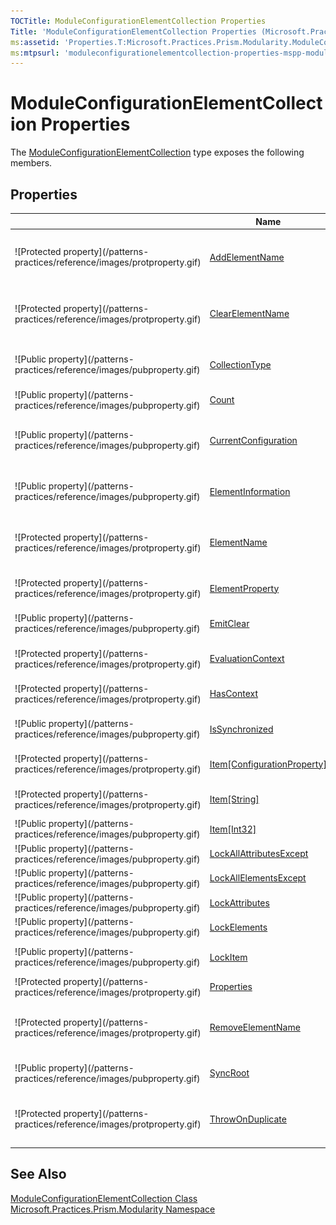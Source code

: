```yaml
---
TOCTitle: ModuleConfigurationElementCollection Properties
Title: 'ModuleConfigurationElementCollection Properties (Microsoft.Practices.Prism.Modularity)'
ms:assetid: 'Properties.T:Microsoft.Practices.Prism.Modularity.ModuleConfigurationElementCollection'
ms:mtpsurl: 'moduleconfigurationelementcollection-properties-mspp-modularity.md'
---
```



# ModuleConfigurationElementCollection Properties

The [ModuleConfigurationElementCollection](/patterns-practices/reference/moduleconfigurationelementcollection-class-mspp-modularity) type exposes the following members.

## Properties


<table>

<thead>
<tr class="header">
<th> </th>
<th>Name</th>
<th>Description</th>
</tr>
</thead>
<tbody>
<tr class="odd">
<td>![Protected property](/patterns-practices/reference/images/protproperty.gif)</td>
<td><a href="http://msdn.microsoft.com/en-us/library/ms134167">AddElementName</a></td>
<td><div class="summary">
Gets or sets the name of the <a href="http://msdn.microsoft.com/en-us/library/kyx77cz3">ConfigurationElement</a> to associate with the add operation in the <a href="http://msdn.microsoft.com/en-us/library/a35we8et">ConfigurationElementCollection</a> when overridden in a derived class.
</div>
(Inherited from <a href="http://msdn.microsoft.com/en-us/library/a35we8et">ConfigurationElementCollection</a>.)</td>
</tr>
<tr class="even">
<td>![Protected property](/patterns-practices/reference/images/protproperty.gif)</td>
<td><a href="http://msdn.microsoft.com/en-us/library/ms134168">ClearElementName</a></td>
<td><div class="summary">
Gets or sets the name for the <a href="http://msdn.microsoft.com/en-us/library/kyx77cz3">ConfigurationElement</a> to associate with the clear operation in the <a href="http://msdn.microsoft.com/en-us/library/a35we8et">ConfigurationElementCollection</a> when overridden in a derived class.
</div>
(Inherited from <a href="http://msdn.microsoft.com/en-us/library/a35we8et">ConfigurationElementCollection</a>.)</td>
</tr>
<tr class="odd">
<td>![Public property](/patterns-practices/reference/images/pubproperty.gif)</td>
<td><a href="/patterns-practices/reference/moduleconfigurationelementcollection-collectiontype-property-mspp-modularity
">CollectionType</a></td>
<td><div class="summary">
Gets the type of the <a href="http://msdn.microsoft.com/en-us/library/a35we8et">ConfigurationElementCollection</a>.
</div>
(Overrides <a href="http://msdn.microsoft.com/en-us/library/x4skd9kd">ConfigurationElementCollection.CollectionType</a>.)</td>
</tr>
<tr class="even">
<td>![Public property](/patterns-practices/reference/images/pubproperty.gif)</td>
<td><a href="http://msdn.microsoft.com/en-us/library/yf0s34t1">Count</a></td>
<td><div class="summary">
Gets the number of elements in the collection.
</div>
(Inherited from <a href="http://msdn.microsoft.com/en-us/library/a35we8et">ConfigurationElementCollection</a>.)</td>
</tr>
<tr class="odd">
<td>![Public property](/patterns-practices/reference/images/pubproperty.gif)</td>
<td><a href="http://msdn.microsoft.com/en-us/library/dd412601">CurrentConfiguration</a></td>
<td><div class="summary">
Gets a reference to the top-level <a href="http://msdn.microsoft.com/en-us/library/s7kc101z">Configuration</a> instance that represents the configuration hierarchy that the current <a href="http://msdn.microsoft.com/en-us/library/kyx77cz3">ConfigurationElement</a> instance belongs to.
</div>
(Inherited from <a href="http://msdn.microsoft.com/en-us/library/kyx77cz3">ConfigurationElement</a>.)</td>
</tr>
<tr class="even">
<td>![Public property](/patterns-practices/reference/images/pubproperty.gif)</td>
<td><a href="http://msdn.microsoft.com/en-us/library/ms134142">ElementInformation</a></td>
<td><div class="summary">
Gets an <a href="http://msdn.microsoft.com/en-us/library/ms134413">ElementInformation</a> object that contains the non-customizable information and functionality of the <a href="http://msdn.microsoft.com/en-us/library/kyx77cz3">ConfigurationElement</a> object.
</div>
(Inherited from <a href="http://msdn.microsoft.com/en-us/library/kyx77cz3">ConfigurationElement</a>.)</td>
</tr>
<tr class="odd">
<td>![Protected property](/patterns-practices/reference/images/protproperty.gif)</td>
<td><a href="/patterns-practices/reference/moduleconfigurationelementcollection-elementname-property-mspp-modularity
">ElementName</a></td>
<td><div class="summary">
Gets the name used to identify this collection of elements in the configuration file when overridden in a derived class.
</div>
(Overrides <a href="http://msdn.microsoft.com/en-us/library/8f06bh6s">ConfigurationElementCollection.ElementName</a>.)</td>
</tr>
<tr class="even">
<td>![Protected property](/patterns-practices/reference/images/protproperty.gif)</td>
<td><a href="http://msdn.microsoft.com/en-us/library/ms134143">ElementProperty</a></td>
<td><div class="summary">
Gets the <a href="http://msdn.microsoft.com/en-us/library/ms134174">ConfigurationElementProperty</a> object that represents the <a href="http://msdn.microsoft.com/en-us/library/kyx77cz3">ConfigurationElement</a> object itself.
</div>
(Inherited from <a href="http://msdn.microsoft.com/en-us/library/kyx77cz3">ConfigurationElement</a>.)</td>
</tr>
<tr class="odd">
<td>![Public property](/patterns-practices/reference/images/pubproperty.gif)</td>
<td><a href="http://msdn.microsoft.com/en-us/library/adedfexe">EmitClear</a></td>
<td><div class="summary">
Gets or sets a value that specifies whether the collection has been cleared.
</div>
(Inherited from <a href="http://msdn.microsoft.com/en-us/library/a35we8et">ConfigurationElementCollection</a>.)</td>
</tr>
<tr class="even">
<td>![Protected property](/patterns-practices/reference/images/protproperty.gif)</td>
<td><a href="http://msdn.microsoft.com/en-us/library/ms134144">EvaluationContext</a></td>
<td><div class="summary">
Gets the <a href="http://msdn.microsoft.com/en-us/library/ms134368">ContextInformation</a> object for the <a href="http://msdn.microsoft.com/en-us/library/kyx77cz3">ConfigurationElement</a> object.
</div>
(Inherited from <a href="http://msdn.microsoft.com/en-us/library/kyx77cz3">ConfigurationElement</a>.)</td>
</tr>
<tr class="odd">
<td>![Protected property](/patterns-practices/reference/images/protproperty.gif)</td>
<td><a href="http://msdn.microsoft.com/en-us/library/hh136640">HasContext</a></td>
<td><div class="summary">
Gets a value that indicates whether the <a href="http://msdn.microsoft.com/en-us/library/dd412601">CurrentConfiguration</a> property is null.
</div>
(Inherited from <a href="http://msdn.microsoft.com/en-us/library/kyx77cz3">ConfigurationElement</a>.)</td>
</tr>
<tr class="even">
<td>![Public property](/patterns-practices/reference/images/pubproperty.gif)</td>
<td><a href="http://msdn.microsoft.com/en-us/library/ms134169">IsSynchronized</a></td>
<td><div class="summary">
Gets a value indicating whether access to the collection is synchronized.
</div>
(Inherited from <a href="http://msdn.microsoft.com/en-us/library/a35we8et">ConfigurationElementCollection</a>.)</td>
</tr>
<tr class="odd">
<td>![Protected property](/patterns-practices/reference/images/protproperty.gif)</td>
<td><a href="http://msdn.microsoft.com/en-us/library/es150ftc">Item[ConfigurationProperty]</a></td>
<td><div class="summary">
Gets or sets a property or attribute of this configuration element.
</div>
(Inherited from <a href="http://msdn.microsoft.com/en-us/library/kyx77cz3">ConfigurationElement</a>.)</td>
</tr>
<tr class="even">
<td>![Protected property](/patterns-practices/reference/images/protproperty.gif)</td>
<td><a href="http://msdn.microsoft.com/en-us/library/c8693ks1">Item[String]</a></td>
<td><div class="summary">
Gets or sets a property, attribute, or child element of this configuration element.
</div>
(Inherited from <a href="http://msdn.microsoft.com/en-us/library/kyx77cz3">ConfigurationElement</a>.)</td>
</tr>
<tr class="odd">
<td>![Public property](/patterns-practices/reference/images/pubproperty.gif)</td>
<td><a href="/patterns-practices/reference/moduleconfigurationelementcollection-item-property-int32-mspp-modularity
">Item[Int32]</a></td>
<td><div class="summary">
Gets the <a href="/patterns-practices/reference/moduleconfigurationelement-class-mspp-modularity
">ModuleConfigurationElement</a> located at the specified index in the collection.
</div></td>
</tr>
<tr class="even">
<td>![Public property](/patterns-practices/reference/images/pubproperty.gif)</td>
<td><a href="http://msdn.microsoft.com/en-us/library/ms134146">LockAllAttributesExcept</a></td>
<td><div class="summary">
Gets the collection of locked attributes.
</div>
(Inherited from <a href="http://msdn.microsoft.com/en-us/library/kyx77cz3">ConfigurationElement</a>.)</td>
</tr>
<tr class="odd">
<td>![Public property](/patterns-practices/reference/images/pubproperty.gif)</td>
<td><a href="http://msdn.microsoft.com/en-us/library/ms134147">LockAllElementsExcept</a></td>
<td><div class="summary">
Gets the collection of locked elements.
</div>
(Inherited from <a href="http://msdn.microsoft.com/en-us/library/kyx77cz3">ConfigurationElement</a>.)</td>
</tr>
<tr class="even">
<td>![Public property](/patterns-practices/reference/images/pubproperty.gif)</td>
<td><a href="http://msdn.microsoft.com/en-us/library/ms134148">LockAttributes</a></td>
<td><div class="summary">
Gets the collection of locked attributes
</div>
(Inherited from <a href="http://msdn.microsoft.com/en-us/library/kyx77cz3">ConfigurationElement</a>.)</td>
</tr>
<tr class="odd">
<td>![Public property](/patterns-practices/reference/images/pubproperty.gif)</td>
<td><a href="http://msdn.microsoft.com/en-us/library/ms134149">LockElements</a></td>
<td><div class="summary">
Gets the collection of locked elements.
</div>
(Inherited from <a href="http://msdn.microsoft.com/en-us/library/kyx77cz3">ConfigurationElement</a>.)</td>
</tr>
<tr class="even">
<td>![Public property](/patterns-practices/reference/images/pubproperty.gif)</td>
<td><a href="http://msdn.microsoft.com/en-us/library/ms134150">LockItem</a></td>
<td><div class="summary">
Gets or sets a value indicating whether the element is locked.
</div>
(Inherited from <a href="http://msdn.microsoft.com/en-us/library/kyx77cz3">ConfigurationElement</a>.)</td>
</tr>
<tr class="odd">
<td>![Protected property](/patterns-practices/reference/images/protproperty.gif)</td>
<td><a href="http://msdn.microsoft.com/en-us/library/3kx8tt8d">Properties</a></td>
<td><div class="summary">
Gets the collection of properties.
</div>
(Inherited from <a href="http://msdn.microsoft.com/en-us/library/kyx77cz3">ConfigurationElement</a>.)</td>
</tr>
<tr class="even">
<td>![Protected property](/patterns-practices/reference/images/protproperty.gif)</td>
<td><a href="http://msdn.microsoft.com/en-us/library/ms134170">RemoveElementName</a></td>
<td><div class="summary">
Gets or sets the name of the <a href="http://msdn.microsoft.com/en-us/library/kyx77cz3">ConfigurationElement</a> to associate with the remove operation in the <a href="http://msdn.microsoft.com/en-us/library/a35we8et">ConfigurationElementCollection</a> when overridden in a derived class.
</div>
(Inherited from <a href="http://msdn.microsoft.com/en-us/library/a35we8et">ConfigurationElementCollection</a>.)</td>
</tr>
<tr class="odd">
<td>![Public property](/patterns-practices/reference/images/pubproperty.gif)</td>
<td><a href="http://msdn.microsoft.com/en-us/library/ms134171">SyncRoot</a></td>
<td><div class="summary">
Gets an object used to synchronize access to the <a href="http://msdn.microsoft.com/en-us/library/a35we8et">ConfigurationElementCollection</a>.
</div>
(Inherited from <a href="http://msdn.microsoft.com/en-us/library/a35we8et">ConfigurationElementCollection</a>.)</td>
</tr>
<tr class="even">
<td>![Protected property](/patterns-practices/reference/images/protproperty.gif)</td>
<td><a href="/patterns-practices/reference/moduleconfigurationelementcollection-throwonduplicate-property-mspp-modularity
">ThrowOnDuplicate</a></td>
<td><div class="summary">
Gets a value indicating whether an exception should be raised if a duplicate element is found. This property will always return true.
</div>
(Overrides <a href="http://msdn.microsoft.com/en-us/library/ea6s6hb8">ConfigurationElementCollection.ThrowOnDuplicate</a>.)</td>
</tr>
</tbody>
</table>

## See Also

[ModuleConfigurationElementCollection Class](/patterns-practices/reference/moduleconfigurationelementcollection-class-mspp-modularity)<br/>
[Microsoft.Practices.Prism.Modularity Namespace](/patterns-practices/reference/mspp-modularity-namespace)<br/>